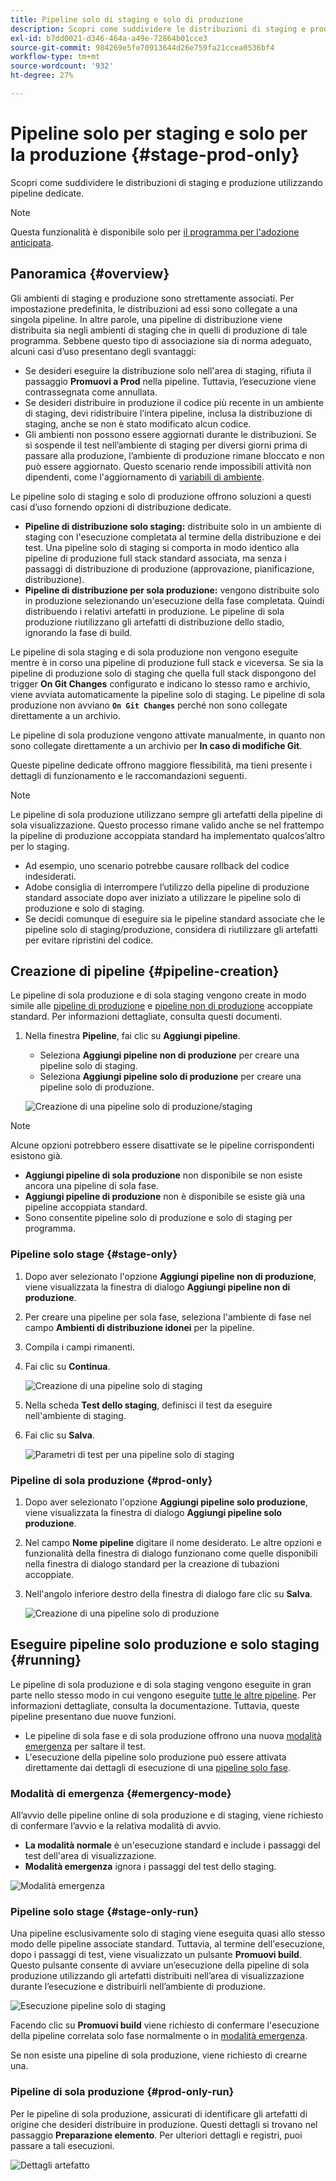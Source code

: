 ```yaml
---
title: Pipeline solo di staging e solo di produzione
description: Scopri come suddividere le distribuzioni di staging e produzione utilizzando pipeline dedicate.
exl-id: b7dd0021-d346-464a-a49e-72864b01cce3
source-git-commit: 984269e5fe70913644d26e759fa21ccea0536bf4
workflow-type: tm+mt
source-wordcount: '932'
ht-degree: 27%

---
```


# Pipeline solo per staging e solo per la produzione {#stage-prod-only}

Scopri come suddividere le distribuzioni di staging e produzione utilizzando pipeline dedicate.

>[!NOTE]
>
>Questa funzionalità è disponibile solo per [il programma per l&#39;adozione anticipata](/help/release-notes/current.md#early-adoption).

## Panoramica {#overview}

Gli ambienti di staging e produzione sono strettamente associati. Per impostazione predefinita, le distribuzioni ad essi sono collegate a una singola pipeline. In altre parole, una pipeline di distribuzione viene distribuita sia negli ambienti di staging che in quelli di produzione di tale programma. Sebbene questo tipo di associazione sia di norma adeguato, alcuni casi d’uso presentano degli svantaggi:

* Se desideri eseguire la distribuzione solo nell&#39;area di staging, rifiuta il passaggio **Promuovi a Prod** nella pipeline. Tuttavia, l’esecuzione viene contrassegnata come annullata.
* Se desideri distribuire in produzione il codice più recente in un ambiente di staging, devi ridistribuire l’intera pipeline, inclusa la distribuzione di staging, anche se non è stato modificato alcun codice.
* Gli ambienti non possono essere aggiornati durante le distribuzioni. Se si sospende il test nell’ambiente di staging per diversi giorni prima di passare alla produzione, l’ambiente di produzione rimane bloccato e non può essere aggiornato. Questo scenario rende impossibili attività non dipendenti, come l&#39;aggiornamento di [variabili di ambiente](/help/getting-started/build-environment.md#environment-variables).

Le pipeline solo di staging e solo di produzione offrono soluzioni a questi casi d’uso fornendo opzioni di distribuzione dedicate.

* **Pipeline di distribuzione solo staging:** distribuite solo in un ambiente di staging con l&#39;esecuzione completata al termine della distribuzione e dei test. Una pipeline solo di staging si comporta in modo identico alla pipeline di produzione full stack standard associata, ma senza i passaggi di distribuzione di produzione (approvazione, pianificazione, distribuzione).
* **Pipeline di distribuzione per sola produzione:** vengono distribuite solo in produzione selezionando un&#39;esecuzione della fase completata. Quindi distribuendo i relativi artefatti in produzione. Le pipeline di sola produzione riutilizzano gli artefatti di distribuzione dello stadio, ignorando la fase di build.

Le pipeline di sola staging e di sola produzione non vengono eseguite mentre è in corso una pipeline di produzione full stack e viceversa. Se sia la pipeline di produzione solo di staging che quella full stack dispongono del trigger **On Git Changes** configurato e indicano lo stesso ramo e archivio, viene avviata automaticamente la pipeline solo di staging. Le pipeline di sola produzione non avviano **`On Git Changes`** perché non sono collegate direttamente a un archivio.

Le pipeline di sola produzione vengono attivate manualmente, in quanto non sono collegate direttamente a un archivio per **In caso di modifiche Git**.

Queste pipeline dedicate offrono maggiore flessibilità, ma tieni presente i dettagli di funzionamento e le raccomandazioni seguenti.

>[!NOTE]
>
>Le pipeline di sola produzione utilizzano sempre gli artefatti della pipeline di sola visualizzazione. Questo processo rimane valido anche se nel frattempo la pipeline di produzione accoppiata standard ha implementato qualcos’altro per lo staging.
>
>* Ad esempio, uno scenario potrebbe causare rollback del codice indesiderati.
>* Adobe consiglia di interrompere l’utilizzo della pipeline di produzione standard associate dopo aver iniziato a utilizzare le pipeline solo di produzione e solo di staging.
>* Se decidi comunque di eseguire sia le pipeline standard associate che le pipeline solo di staging/produzione, considera di riutilizzare gli artefatti per evitare ripristini del codice.

## Creazione di pipeline {#pipeline-creation}

Le pipeline di sola produzione e di sola staging vengono create in modo simile alle [pipeline di produzione](/help/using/production-pipelines.md) e [pipeline non di produzione](/help/using/non-production-pipelines.md) accoppiate standard. Per informazioni dettagliate, consulta questi documenti.

1. Nella finestra **Pipeline**, fai clic su **Aggiungi pipeline**.

   * Seleziona **Aggiungi pipeline non di produzione** per creare una pipeline solo di staging.
   * Seleziona **Aggiungi pipeline solo di produzione** per creare una pipeline solo di produzione.

   ![Creazione di una pipeline solo di produzione/staging](/help/assets/configure-pipelines/prod-stage-pipelines.png)

>[!NOTE]
>
>Alcune opzioni potrebbero essere disattivate se le pipeline corrispondenti esistono già.
>
>* **Aggiungi pipeline di sola produzione** non disponibile se non esiste ancora una pipeline di sola fase.
>* **Aggiungi pipeline di produzione** non è disponibile se esiste già una pipeline accoppiata standard.
>* Sono consentite pipeline solo di produzione e solo di staging per programma.

### Pipeline solo stage {#stage-only}

1. Dopo aver selezionato l&#39;opzione **Aggiungi pipeline non di produzione**, viene visualizzata la finestra di dialogo **Aggiungi pipeline non di produzione**.
1. Per creare una pipeline per sola fase, seleziona l&#39;ambiente di fase nel campo **Ambienti di distribuzione idonei** per la pipeline.
1. Compila i campi rimanenti.
1. Fai clic su **Continua**.

   ![Creazione di una pipeline solo di staging](/help/assets/configure-pipelines/stage-only.png)

1. Nella scheda **Test dello staging**, definisci il test da eseguire nell&#39;ambiente di staging.
1. Fai clic su **Salva**.

   ![Parametri di test per una pipeline solo di staging](/help/assets/configure-pipelines/stage-only-test.png)

### Pipeline di sola produzione {#prod-only}

1. Dopo aver selezionato l&#39;opzione **Aggiungi pipeline solo produzione**, viene visualizzata la finestra di dialogo **Aggiungi pipeline solo produzione**.
1. Nel campo **Nome pipeline** digitare il nome desiderato. Le altre opzioni e funzionalità della finestra di dialogo funzionano come quelle disponibili nella finestra di dialogo standard per la creazione di tubazioni accoppiate.
1. Nell&#39;angolo inferiore destro della finestra di dialogo fare clic su **Salva**.

   ![Creazione di una pipeline solo di produzione](/help/assets/configure-pipelines/prod-only-pipeline.png)

## Eseguire pipeline solo produzione e solo staging {#running}

Le pipeline di sola produzione e di sola staging vengono eseguite in gran parte nello stesso modo in cui vengono eseguite [tutte le altre pipeline](/help/using/managing-pipelines.md#running-pipelines). Per informazioni dettagliate, consulta la documentazione. Tuttavia, queste pipeline presentano due nuove funzioni.

* Le pipeline di sola fase e di sola produzione offrono una nuova [modalità emergenza](#emergency-mode) per saltare il test.
* L&#39;esecuzione della pipeline solo produzione può essere attivata direttamente dai dettagli di esecuzione di una [pipeline solo fase](#stage-only-run).

### Modalità di emergenza {#emergency-mode}

All’avvio delle pipeline online di sola produzione e di staging, viene richiesto di confermare l’avvio e la relativa modalità di avvio.

* **La modalità normale** è un&#39;esecuzione standard e include i passaggi del test dell&#39;area di visualizzazione.
* **Modalità emergenza** ignora i passaggi del test dello staging.

![Modalità emergenza](/help/assets/configure-pipelines/emergency-mode.png)

### Pipeline solo stage {#stage-only-run}

Una pipeline esclusivamente solo di staging viene eseguita quasi allo stesso modo delle pipeline associate standard. Tuttavia, al termine dell&#39;esecuzione, dopo i passaggi di test, viene visualizzato un pulsante **Promuovi build**. Questo pulsante consente di avviare un’esecuzione della pipeline di sola produzione utilizzando gli artefatti distribuiti nell’area di visualizzazione durante l’esecuzione e distribuirli nell’ambiente di produzione.

![Esecuzione pipeline solo di staging](/help/assets/configure-pipelines/stage-only-pipeline-run.png)

Facendo clic su **Promuovi build** viene richiesto di confermare l&#39;esecuzione della pipeline correlata solo fase normalmente o in [modalità emergenza](#emergency-mode).

Se non esiste una pipeline di sola produzione, viene richiesto di crearne una.

### Pipeline di sola produzione {#prod-only-run}

Per le pipeline di sola produzione, assicurati di identificare gli artefatti di origine che desideri distribuire in produzione. Questi dettagli si trovano nel passaggio **Preparazione elemento**. Per ulteriori dettagli e registri, puoi passare a tali esecuzioni.

![Dettagli artefatto](/help/assets/configure-pipelines/prod-only-pipeline-run.png)

